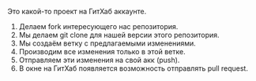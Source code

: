 Это какой-то проект на ГитХаб аккаунте.


1. Делаем fork интересующего нас репозитория.
2. Мы делаем git clone для нашей версии этого репозитория.
3. Мы создаём ветку с предлагаемыми изменениями.
4. Производим все изменения только в этой ветке.
5. Отправляем эти изменения на свой акк (push).
6. В окне на ГитХаб появляется возможность отправлять pull request.